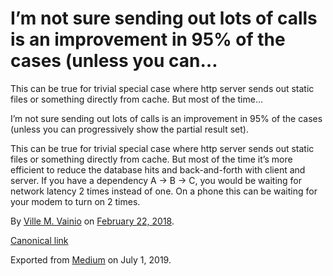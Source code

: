 # I’m not sure sending out lots of calls is an improvement in 95% of the cases (unless you can…

This can be true for trivial special case where http server sends out static files or something directly from cache. But most of the time…

I’m not sure sending out lots of calls is an improvement in 95% of the cases (unless you can progressively show the partial result set).

This can be true for trivial special case where http server sends out static files or something directly from cache. But most of the time it’s more efficient to reduce the database hits and back-and-forth with client and server. If you have a dependency A -> B -> C, you would be waiting for network latency 2 times instead of one. On a phone this can be waiting for your modem to turn on 2 times.

By [Ville M. Vainio](https://medium.com/@vivainio) on [February 22, 2018](https://medium.com/p/4b59afe5bf42).

[Canonical link](https://medium.com/@vivainio/im-not-sure-sending-out-lots-of-calls-is-an-improvement-in-95-of-the-cases-unless-you-can-4b59afe5bf42)

Exported from [Medium](https://medium.com) on July 1, 2019.